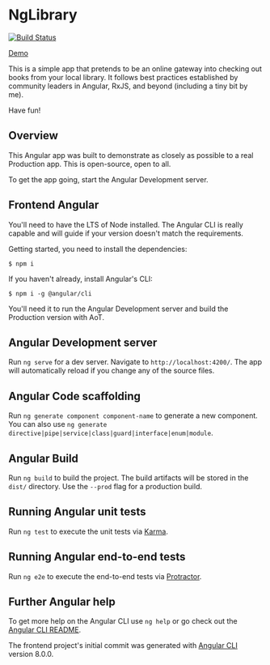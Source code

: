 # NgLibrary

[![Build Status](https://travis-ci.com/mrWh1te/ngLibrary.svg?branch=ml-testing-cd-tidy)](https://travis-ci.com/mrWh1te/ngLibrary) 

[Demo](http://nglibrary-demo.netlify.com)

This is a simple app that pretends to be an online gateway into checking out books from your local library. It follows best practices established by community leaders in Angular, RxJS, and beyond (including a tiny bit by me).

Have fun!

## Overview

This Angular app was built to demonstrate as closely as possible to a real Production app. This is open-source, open to all.

To get the app going, start the Angular Development server. 

## Frontend Angular

You'll need to have the LTS of Node installed. The Angular CLI is really capable and will guide if your version doesn't match the requirements. 

Getting started, you need to install the dependencies:
```
$ npm i
```

If you haven't already, install Angular's CLI:
```
$ npm i -g @angular/cli
```

You'll need it to run the Angular Development server and build the Production version with AoT.

## Angular Development server

Run `ng serve` for a dev server. Navigate to `http://localhost:4200/`. The app will automatically reload if you change any of the source files.

## Angular Code scaffolding

Run `ng generate component component-name` to generate a new component. You can also use `ng generate directive|pipe|service|class|guard|interface|enum|module`.

## Angular Build

Run `ng build` to build the project. The build artifacts will be stored in the `dist/` directory. Use the `--prod` flag for a production build.

## Running Angular unit tests

Run `ng test` to execute the unit tests via [Karma](https://karma-runner.github.io).

## Running Angular end-to-end tests

Run `ng e2e` to execute the end-to-end tests via [Protractor](http://www.protractortest.org/).

## Further Angular help

To get more help on the Angular CLI use `ng help` or go check out the [Angular CLI README](https://github.com/angular/angular-cli/blob/master/README.md).

The frontend project's initial commit was generated with [Angular CLI](https://github.com/angular/angular-cli) version 8.0.0.
